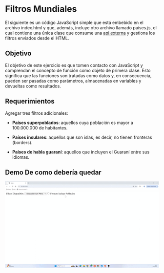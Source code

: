 # Filtros Mundiales

El siguiente es un código JavaScript simple que está embebido en el archivo index.html y que, además, incluye otro archivo llamado paises.js, el cual contiene una única clase que consume una [api externa](https://restcountries.com/v3.1/all) y gestiona los filtros enviados desde el HTML.

## Objetivo

El objetivo de este ejercicio es que tomen contacto con JavaScript y comprendan el concepto de función como objeto de primera clase. Esto significa que las funciones son tratadas como datos y, en consecuencia, pueden ser pasadas como parámetros, almacenadas en variables y devueltas como resultados.

## Requerimientos

Agregar tres filtros adicionales:

- **Países superpoblados**: aquellos cuya población es mayor a 100.000.000 de habitantes.

- **Países insulares**: aquellos que son islas, es decir, no tienen fronteras (borders).

- **Países de habla guaraní**: aquellos que incluyen el Guaraní entre sus idiomas.

## Demo De como debería quedar

![Demo](./img/demo.gif)
